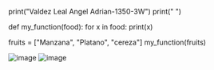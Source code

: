print("Valdez Leal Angel Adrian-1350-3W")
print(" ")

def my_function(food):
    for x in food:
        print(x)

fruits = ["Manzana", "Platano", "cereza"]
my_function(fruits)

![image](https://github.com/user-attachments/assets/a6c00901-fbdb-4ac5-9ff7-ae83077ed540)
![image](https://github.com/user-attachments/assets/b6475e9d-36bd-4e1a-8dd5-9fb30b4647ca)
